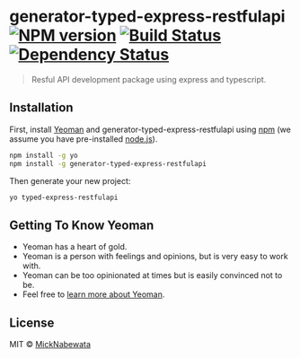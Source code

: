 # generator-typed-express-restfulapi [![NPM version][npm-image]][npm-url] [![Build Status][travis-image]][travis-url] [![Dependency Status][daviddm-image]][daviddm-url]
> Resful API development package using express and typescript.

## Installation

First, install [Yeoman](http://yeoman.io) and generator-typed-express-restfulapi using [npm](https://www.npmjs.com/) (we assume you have pre-installed [node.js](https://nodejs.org/)).

```bash
npm install -g yo
npm install -g generator-typed-express-restfulapi
```

Then generate your new project:

```bash
yo typed-express-restfulapi
```

## Getting To Know Yeoman

 * Yeoman has a heart of gold.
 * Yeoman is a person with feelings and opinions, but is very easy to work with.
 * Yeoman can be too opinionated at times but is easily convinced not to be.
 * Feel free to [learn more about Yeoman](http://yeoman.io/).

## License

MIT © [MickNabewata](https://github.com/MickNabewata)

[npm-image]: https://badge.fury.io/js/generator-typed-express-restfulapi.svg
[npm-url]: https://npmjs.org/package/generator-typed-express-restfulapi
[travis-image]: https://travis-ci.org/MickNabewata/generator-typed-express-restfulapi.svg?branch=master
[travis-url]: https://travis-ci.org/MickNabewata/generator-typed-express-restfulapi
[daviddm-image]: https://david-dm.org/MickNabewata/generator-typed-express-restfulapi.svg?theme=shields.io
[daviddm-url]: https://david-dm.org/MickNabewata/generator-typed-express-restfulapi
